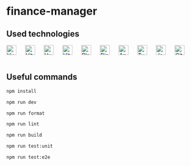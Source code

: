 # finance-manager

## Used technologies

[<img align="left" width="26" height="26" alt="Vue.js" src="https://api.iconify.design/devicon:vuejs.svg" style="padding: 0 20px 16px 0">](https://vuejs.org)
[<img align="left" width="26" height="26" alt="Vite" src="https://api.iconify.design/devicon:vitejs.svg" style="padding: 0 20px 16px 0">](https://vitejs.dev/)
[<img align="left" width="26" height="26" alt="Vuetify" src="https://api.iconify.design/devicon:vuetify.svg" style="padding: 0 20px 16px 0">](https://vuetifyjs.com)
[<img align="left" width="26" height="26" alt="Vitest" src="https://api.iconify.design/devicon:vitest.svg" style="padding: 0 20px 16px 0">](https://vitest.dev)
[<img align="left" width="26" height="26" alt="Playwright" src="https://api.iconify.design/devicon:playwright.svg" style="padding: 0 20px 16px 0">](https://playwright.dev)
[<img align="left" width="26" height="26" alt="Pinia" src="https://api.iconify.design/logos:pinia.svg" style="padding: 0 20px 16px 0">](https://pinia.vuejs.org)
[<img align="left" width="26" height="26" alt="Apache ECharts" src="https://api.iconify.design/simple-icons:apacheecharts.svg?color=%23F72C5B" style="padding: 0 20px 16px 0">](https://echarts.apache.org)
[<img align="left" width="26" height="26" alt="Typescript" src="https://api.iconify.design/devicon:typescript.svg" style="padding: 0 20px 16px 0">](https://www.typescriptlang.org)
[<img align="left" width="26" height="26" alt="Javascript" src="https://api.iconify.design/devicon:javascript.svg" style="padding: 0 20px 16px 0">](https://en.wikipedia.org/wiki/JavaScript)
[<img width="26" height="26" alt="GitHub Actions" src="https://api.iconify.design/devicon:githubactions.svg" style="padding: 0 20px 16px 0">](https://github.com/features/actions)

## Useful commands

```sh
npm install
```

```sh
npm run dev
```

```sh
npm run format
```

```sh
npm run lint
```

```sh
npm run build
```

```sh
npm run test:unit
```

```sh
npm run test:e2e
```
